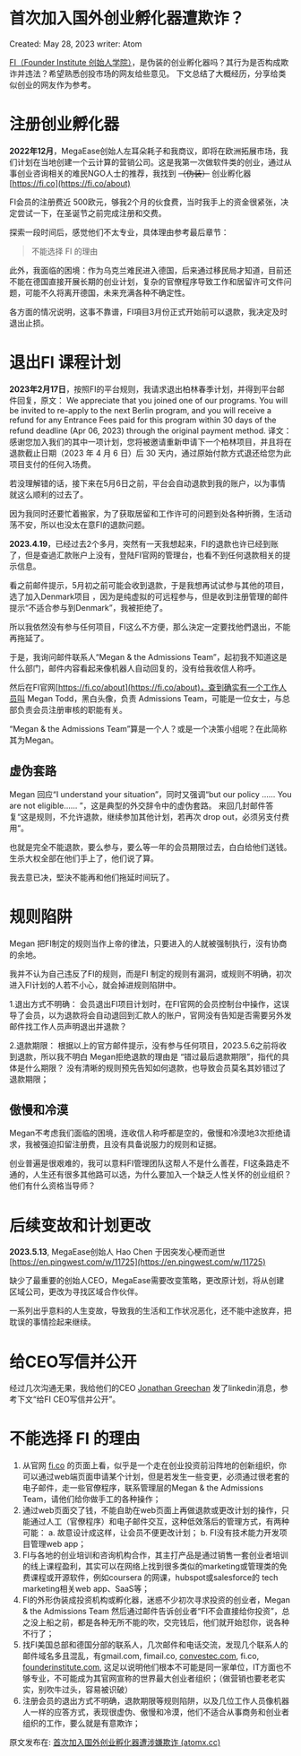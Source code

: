 # 首次加入国外创业孵化器遭欺诈？

Created: May 28, 2023
writer: Atom



[FI（Founder Institute 创始人学院）](https://fi.co)，是伪装的创业孵化器吗？其行为是否构成欺诈并违法？希望熟悉创投市场的网友给些意见。
下文总结了大概经历，分享给类似创业的网友作为参考。

# 注册创业孵化器

**2022年12月**，MegaEase创始人左耳朵耗子和我商议，即将在欧洲拓展市场，我们计划在当地创建一个云计算的营销公司。这是我第一次做软件类的创业，通过从事创业咨询相关的难民NGO人士的推荐，我找到 ~~（伪装）~~ 创业孵化器 [https://fi.co](https://fi.co/about)

FI会员的注册费近 500欧元，够我2个月的伙食费，当时我手上的资金很紧张，决定尝试一下，在圣诞节之前完成注册和交费。

探索一段时间后，感觉他们不太专业，具体理由参考最后章节：

> 不能选择 FI 的理由

此外，我面临的困境：作为乌克兰难民进入德国，后来通过移民局才知道，目前还不能在德国直接开展长期的创业计划，复杂的官僚程序导致工作和居留许可文件问题，可能不久将离开德国，未来充满各种不确定性。

各方面的情况说明，这事不靠谱，FI項目3月份正式开始前可以退款，我决定及时退出止损。

# 退出FI 课程计划

**2023年2月17日**，按照FI的平台规则，我请求退出柏林春季计划，并得到平台邮件回复，原文：
We appreciate that you joined one of our programs. You will be invited to re-apply to the next Berlin program, and you will receive a refund for any Entrance Fees paid for this program within 30 days of the refund deadline (Apr 06, 2023) through the original payment method.
译文：感谢您加入我们的其中一项计划，您将被邀请重新申请下一个柏林项目，并且将在退款截止日期（2023 年 4 月 6 日）后 30 天内，通过原始付款方式退还给您为此项目支付的任何入场费。

若没理解错的话，接下来在5月6日之前，平台会自动退款到我的账户，以为事情就这么顺利的过去了。

因为我同时还要忙着搬家，为了获取居留和工作许可的问题到处各种折腾，生活动荡不安，所以也没太在意FI的退款问题。

**2023.4.19**，已经过去2个多月，突然有一天我想起来，FI的退款也许已经到账了，但是查過汇款账户上没有，登陆FI官网的管理台，也看不到任何退款相关的提示信息。

看之前邮件提示，5月初之前可能会收到退款，于是我想再试试参与其他的项目，选了加入Denmark项目 ，因为是纯虚拟的可远程参与，但是收到注册管理的邮件提示“不适合参与到Denmark”，我被拒绝了。

所以我依然没有参与任何项目，FI这么不方便，那么決定一定要找他們退出，不能再拖延了。

于是，我询问邮件联系人“Megan & the Admissions Team”，起初我不知道这是什么部门，邮件内容看起来像机器人自动回复的，没有给我收信人称呼。

然后在FI官网[https://fi.co/about](https://fi.co/about)，查到确实有一个工作人员叫 Megan Todd，黑白头像，负责 Admissions Team，可能是一位女士，与总部负责会员注册审核的职能有关。

“Megan & the Admissions Team”算是一个人？或是一个决策小组呢？在此简称其为Megan。

## 虚伪套路

Megan 回应“I understand your situation”，同时又强调“but our policy …… You are not eligible…… ”，这是典型的外交辞令中的虚伪套路。
来回几封邮件答复“这是规则，不允许退款，继续参加其他计划，若再次 drop out，必须另支付费用“。

也就是完全不能退款，要么参与，要么等一年的会员期限过去，白白给他们送钱。生杀大权全部在他们手上了，他们说了算。

我去意已决，堅決不能再和他们拖延时间玩了。

# 规则陷阱

Megan 把FI制定的规则当作上帝的律法，只要进入的人就被强制执行，沒有协商的余地。

我并不认为自己违反了FI的规则，而是FI 制定的规则有漏洞，或规则不明确，初次进入FI计划的人若不小心，就会掉进规则陷阱中。

1.退出方式不明确：
会员退出FI项目计划时，在FI官网的会员控制台中操作，这误导了会员，以为退款将会自动退回到汇款人的账户，官网没有告知是否需要另外发邮件找工作人员声明退出并退款？

2.退款期限：
根据以上的官方邮件提示，没有参与任何项目，2023.5.6之前将收到退款，所以我不明白 Megan拒绝退款的理由是 “错过最后退款期限”，指代的具体是什么期限？
没有清晰的规则预先告知如何退款，也导致会员莫名其妙错过了退款期限；

## 傲慢和冷漠

Megan不考虑我们面临的困境，连收信人称呼都是空的，傲慢和冷漠地3次拒绝请求，我被强迫扣留注册费，且没有具备说服力的规则和证据。

创业普遍是很艰难的，我可以意料FI管理团队这帮人不是什么善茬，FI这条路走不通的，人生还有很多其他路可以选，为什么要加入一个缺乏人性关怀的创业组织？他们有什么资格当导师？

# 后续变故和计划更改

**2023.5.13**, MegaEase创始人 Hao Chen 于因突发心梗而逝世[https://en.pingwest.com/w/11725](https://en.pingwest.com/w/11725)

缺少了最重要的创始人CEO，MegaEase需要改变策略，更改原计划，将从创建区域公司，更改为寻找区域合作伙伴。

一系列出乎意料的人生变故，导致我的生活和工作状况恶化，还不能中途放弃，把耽误的事情捡起来继续。

# 给CEO写信并公开

经过几次沟通无果，我给他们的CEO [Jonathan Greechan](https://www.linkedin.com/in/ACoAAAAQWaoBtZkkEcKXO3ATK-kuYFGnuiLtJxI) 发了linkedin消息，参考下文“给FI CEO写信并公开”。



# 不能选择 FI 的理由

1. 从官网 [fi.co](http://从fi.co) 的页面上看，似乎是一个走在创业投资前沿阵地的创新组织，你可以通过web端页面申请某个计划，但是若发生一些变更，必须通过很老套的电子邮件，走一些官僚程序，联系管理层的Megan & the Admissions Team，请他们给你做手工的各种操作；
2. 通过web页面交了钱，不能自助在web页面上再做退款或更改计划的操作，只能通过人工（官僚程序）和电子邮件交互，这种低效落后的管理方式，有两种可能：
a. 故意设计成这样，让会员不便更改计划；
b. FI没有技术能力开发项目管理web app；
3. FI与各地的创业培训和咨询机构合作，其主打产品是通过销售一套创业者培训的线上课程盈利，其实可以在网络上找到很多类似的marketing或管理类的免费课程或开源软件，例如coursera 的网课，hubspot或salesforce的 tech marketing相关web app、SaaS等；
4. FI的外形伪装成投资机构或孵化器，迷惑不少初次寻求投资的创业者，Megan & the Admissions Team 然后通过邮件告诉创业者“FI不会直接给你投资”，总之没上船之前，都是各种无所不能的吹，交完钱后，他们就开始怼你，说各种不行了；
5. 找FI美国总部和德国分部的联系人，几次邮件和电话交流，发现几个联系人的邮件域名多且混乱，有gmail.com, fimail.co, [convestec.com](mailto:fm@convestec.com), fi.co, [founderinstitute.com](mailto:dorian@founderinstitute.com), 这足以说明他们根本不可能是同一家单位，IT方面也不够专业，不可能成为其官网宣称的世界最大创业者组织；（做营销也要老老实实，别吹牛过头，容易被识破）
6. 注册会员的退出方式不明确，退款期限等规则陷阱，以及几位工作人员像机器人一样的应答方式，表现很虚伪、傲慢和冷漠，他们不适合从事商务和创业者组织的工作，要么就是有意欺诈；



原文发布在:
[首次加入国外创业孵化器遭涉嫌欺诈 (atomx.cc)](https://atomx.cc/c1d0d6021be74b50a3d8d6d62514ce74)
